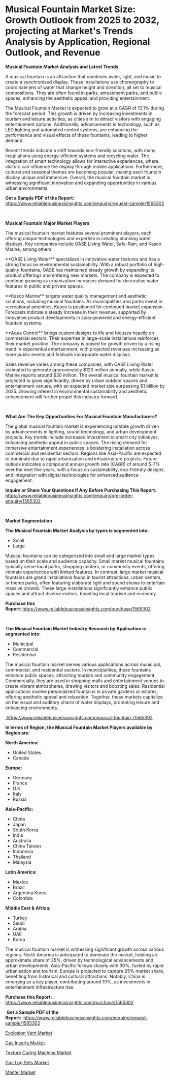 <p><h1>Musical Fountain Market Size: Growth Outlook from 2025 to 2032, projecting at Market's Trends Analysis by Application, Regional Outlook, and Revenue</h1></p><p><strong>Musical Fountain Market Analysis and Latest Trends</strong></p>
<p><p>A musical fountain is an attraction that combines water, light, and music to create a synchronized display. These installations use choreography to coordinate jets of water that change height and direction, all set to musical compositions. They are often found in parks, amusement parks, and public spaces, enhancing the aesthetic appeal and providing entertainment.</p><p>The Musical Fountain Market is expected to grow at a CAGR of 13.1% during the forecast period. This growth is driven by increasing investments in tourism and leisure activities, as cities aim to attract visitors with engaging entertainment options. Additionally, advancements in technology, such as LED lighting and automated control systems, are enhancing the performance and visual effects of these fountains, leading to higher demand.</p><p>Recent trends indicate a shift towards eco-friendly solutions, with many installations using energy-efficient systems and recycling water. The integration of smart technology allows for interactive experiences, where visitors can influence the display through mobile applications. Furthermore, cultural and seasonal themes are becoming popular, making each fountain display unique and immersive. Overall, the musical fountain market is witnessing significant innovation and expanding opportunities in various urban environments.</p></p>
<p><strong>Get a Sample PDF of the Report:&nbsp;</strong> <a href="https://www.reliablebusinessinsights.com/enquiry/request-sample/1565302?utm_campaign=116&utm_medium=2&utm_source=Github&utm_content=ia&utm_term=16022025&utm_id=musical-fountain">https://www.reliablebusinessinsights.com/enquiry/request-sample/1565302</a></p>
<p>&nbsp;</p>
<p><strong>Musical Fountain Major Market Players</strong></p>
<p><p>The musical fountain market features several prominent players, each offering unique technologies and expertise in creating stunning water displays. Key companies include OASE Living Water, Safe-Rain, and Kasco Marine, among others.</p><p>**OASE Living Water** specializes in innovative water features and has a strong focus on environmental sustainability. With a robust portfolio of high-quality fountains, OASE has maintained steady growth by expanding its product offerings and entering new markets. The company is expected to continue growing as urbanization increases demand for decorative water features in public and private spaces.</p><p>**Kasco Marine** targets water quality management and aesthetic solutions, including musical fountains. As municipalities and parks invest in recreational amenities, Kasco is positioned for continued market expansion. Forecasts indicate a steady increase in their revenue, supported by innovative product developments in solar-powered and energy-efficient fountain systems.</p><p>**Aqua Control** brings custom designs to life and focuses heavily on commercial sectors. Their expertise in large-scale installations reinforces their market position. The company is poised for growth driven by a rising trend in experiential entertainment, with projected revenues increasing as more public events and festivals incorporate water displays.</p><p>Sales revenue varies among these companies, with OASE Living Water estimated to generate approximately $120 million annually, while Kasco Marine reports around $30 million. The overall musical fountain market is projected to grow significantly, driven by urban outdoor spaces and entertainment venues, with an expected market size surpassing $1 billion by 2025. Growing interest in environmental sustainability and aesthetic enhancement will further propel this industry forward.</p></p>
<p>&nbsp;</p>
<p><strong>What Are The Key Opportunities For Musical Fountain Manufacturers?</strong></p>
<p><p>The global musical fountain market is experiencing notable growth driven by advancements in lighting, sound technology, and urban development projects. Key trends include increased investment in smart city initiatives, enhancing aesthetic appeal in public spaces. The rising demand for immersive entertainment experiences is bolstering installation across commercial and residential sectors. Regions like Asia-Pacific are expected to dominate due to rapid urbanization and infrastructure projects. Future outlook indicates a compound annual growth rate (CAGR) of around 5-7% over the next five years, with a focus on sustainability, eco-friendly designs, and integration with digital technologies for enhanced audience engagement.</p></p>
<p><strong>Inquire or Share Your Questions If Any Before Purchasing This Report:</strong> <a href="https://www.reliablebusinessinsights.com/enquiry/pre-order-enquiry/1565302?utm_campaign=116&utm_medium=2&utm_source=Github&utm_content=ia&utm_term=16022025&utm_id=musical-fountain">https://www.reliablebusinessinsights.com/enquiry/pre-order-enquiry/1565302</a></p>
<p>&nbsp;</p>
<p><strong>Market Segmentation</strong></p>
<p><strong>The Musical Fountain Market Analysis by types is segmented into:</strong></p>
<p><ul><li>Small</li><li>Large</li></ul></p>
<p><p>Musical fountains can be categorized into small and large market types based on their scale and audience capacity. Small market musical fountains typically serve local parks, shopping centers, or community events, offering intimate experiences with limited features. In contrast, large market musical fountains are grand installations found in tourist attractions, urban centers, or theme parks, often featuring elaborate light and sound shows to entertain massive crowds. These large installations significantly enhance public spaces and attract diverse visitors, boosting local tourism and economy.</p></p>
<p><strong>Purchase this Report:&nbsp;</strong><a href="https://www.reliablebusinessinsights.com/purchase/1565302?utm_campaign=116&utm_medium=2&utm_source=Github&utm_content=ia&utm_term=16022025&utm_id=musical-fountain">https://www.reliablebusinessinsights.com/purchase/1565302</a></p>
<p>&nbsp;</p>
<p><strong>The Musical Fountain Market Industry Research by Application is segmented into:</strong></p>
<p><ul><li>Municipal</li><li>Commercial</li><li>Residential</li></ul></p>
<p><p>The musical fountain market serves various applications across municipal, commercial, and residential sectors. In municipalities, these fountains enhance public spaces, attracting tourism and community engagement. Commercially, they are used in shopping malls and entertainment venues to create vibrant atmospheres, drawing visitors and boosting sales. Residential applications involve personalized fountains in private gardens or estates, offering aesthetic appeal and relaxation. Together, these markets capitalize on the visual and auditory charm of water displays, promoting leisure and enhancing environments.</p></p>
<p><a href="https://www.reliablebusinessinsights.com/musical-fountain-r1565302?utm_campaign=116&utm_medium=2&utm_source=Github&utm_content=ia&utm_term=16022025&utm_id=musical-fountain">&nbsp;https://www.reliablebusinessinsights.com/musical-fountain-r1565302</a></p>
<p><strong>In terms of Region, the Musical Fountain Market Players available by Region are:</strong></p>
<p>
    <p> <strong> North America: </strong>
        <ul>
            <li>United States</li>
            <li>Canada</li>
        </ul>
        </p> 
    <p> <strong> Europe: </strong>
        <ul>
            <li>Germany</li>
            <li>France</li>
            <li>U.K.</li>
            <li>Italy</li>
            <li>Russia</li>
        </ul>
        </p> 
    <p> <strong> Asia-Pacific: </strong>
        <ul>
            <li>China</li>
            <li>Japan</li>
            <li>South Korea</li>
            <li>India</li>
            <li>Australia</li>
            <li>China Taiwan</li>
            <li>Indonesia</li>
            <li>Thailand</li>
            <li>Malaysia</li>
        </ul>
        </p> 
    <p> <strong> Latin America: </strong>
        <ul>
            <li>Mexico</li>
            <li>Brazil</li>
            <li>Argentina Korea</li>
            <li>Colombia</li>
        </ul>
        </p> 
    <p> <strong> Middle East & Africa: </strong>
        <ul>
            <li>Turkey</li>
            <li>Saudi</li>
            <li>Arabia</li>
            <li>UAE</li>
            <li>Korea</li>
        </ul>
    </p>
    </p>
<p><p>The musical fountain market is witnessing significant growth across various regions. North America is anticipated to dominate the market, holding an approximate share of 35%, driven by technological advancements and urban developments. Asia-Pacific follows closely with 30%, fueled by rapid urbanization and tourism. Europe is projected to capture 25% market share, benefiting from historical and cultural attractions. Notably, China is emerging as a key player, contributing around 10%, as investments in entertainment infrastructure rise.</p></p>
<p><strong>Purchase this Report: </strong><a href="https://www.reliablebusinessinsights.com/purchase/1565302?utm_campaign=116&utm_medium=2&utm_source=Github&utm_content=ia&utm_term=16022025&utm_id=musical-fountain">https://www.reliablebusinessinsights.com/purchase/1565302</a></p>
<p>&nbsp;<strong>Get a Sample PDF of the Report:&nbsp;&nbsp;</strong><a href="https://www.reliablebusinessinsights.com/enquiry/request-sample/1565302?utm_campaign=116&utm_medium=2&utm_source=Github&utm_content=ia&utm_term=16022025&utm_id=musical-fountain">https://www.reliablebusinessinsights.com/enquiry/request-sample/1565302</a></p>
<p><strong></strong></p>
<p><p><a href="https://github.com/storcweithzg/Market-Research-Report-List-1/blob/main/explosion-vent-market.md?utm_campaign=116&utm_medium=2&utm_source=Github&utm_content=ia&utm_term=16022025&utm_id=musical-fountain">Explosion Vent Market</a></p><p><a href="https://github.com/achuoheatly/Market-Research-Report-List-1/blob/main/gas-inserts-market.md?utm_campaign=116&utm_medium=2&utm_source=Github&utm_content=ia&utm_term=16022025&utm_id=musical-fountain">Gas Inserts Market</a></p><p><a href="https://github.com/spoorsusama/Market-Research-Report-List-1/blob/main/texture-curing-machine-market.md?utm_campaign=116&utm_medium=2&utm_source=Github&utm_content=ia&utm_term=16022025&utm_id=musical-fountain">Texture Curing Machine Market</a></p><p><a href="https://github.com/tandiapannas/Market-Research-Report-List-1/blob/main/gas-log-sets-market.md?utm_campaign=116&utm_medium=2&utm_source=Github&utm_content=ia&utm_term=16022025&utm_id=musical-fountain">Gas Log Sets Market</a></p><p><a href="https://github.com/azorrotutus/Market-Research-Report-List-1/blob/main/mantel-market.md?utm_campaign=116&utm_medium=2&utm_source=Github&utm_content=ia&utm_term=16022025&utm_id=musical-fountain">Mantel Market</a></p></p>